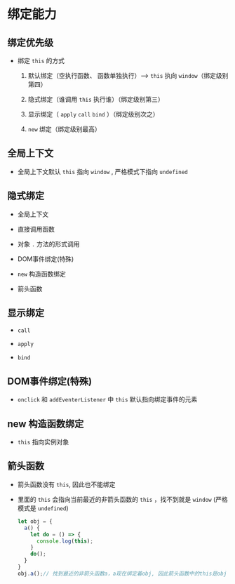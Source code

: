 # 绑定能力

## 绑定优先级

- 绑定 `this` 的方式

    1. 默认绑定（空执行函数、 函数单独执行）--> `this` 执向 `window`（绑定级别第四）

    2. 隐式绑定（谁调用 `this` 执行谁）（绑定级别第三）

    3. 显示绑定（ `apply` `call` `bind` ）（绑定级别次之）

    4. `new` 绑定（绑定级别最高）

## 全局上下文

- 全局上下文默认 `this` 指向 `window` , 严格模式下指向 `undefined`

## 隐式绑定

- 全局上下文

- 直接调用函数

- 对象 `.` 方法的形式调用

- DOM事件绑定(特殊)

- `new` 构造函数绑定

- 箭头函数

## 显示绑定

- `call`

- `apply`

- `bind`

## DOM事件绑定(特殊)

- `onclick` 和 `addEventerListener` 中 `this` 默认指向绑定事件的元素

## new 构造函数绑定

- `this` 指向实例对象

## 箭头函数

- 箭头函数没有 `this`, 因此也不能绑定

- 里面的 `this` 会指向当前最近的非箭头函数的 `this` ，找不到就是 `window` (严格模式是 `undefined`)

    ```js
    let obj = {
      a() {
        let do = () => {
          console.log(this);
        }
        do();
      }
    }
    obj.a();// 找到最近的非箭头函数a，a现在绑定着obj, 因此箭头函数中的this是obj
    ```
